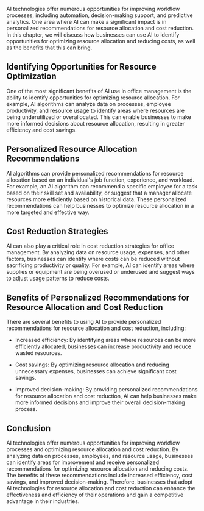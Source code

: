 
AI technologies offer numerous opportunities for improving workflow processes, including automation, decision-making support, and predictive analytics. One area where AI can make a significant impact is in personalized recommendations for resource allocation and cost reduction. In this chapter, we will discuss how businesses can use AI to identify opportunities for optimizing resource allocation and reducing costs, as well as the benefits that this can bring.

Identifying Opportunities for Resource Optimization
---------------------------------------------------

One of the most significant benefits of AI use in office management is the ability to identify opportunities for optimizing resource allocation. For example, AI algorithms can analyze data on processes, employee productivity, and resource usage to identify areas where resources are being underutilized or overallocated. This can enable businesses to make more informed decisions about resource allocation, resulting in greater efficiency and cost savings.

Personalized Resource Allocation Recommendations
------------------------------------------------

AI algorithms can provide personalized recommendations for resource allocation based on an individual's job function, experience, and workload. For example, an AI algorithm can recommend a specific employee for a task based on their skill set and availability, or suggest that a manager allocate resources more efficiently based on historical data. These personalized recommendations can help businesses to optimize resource allocation in a more targeted and effective way.

Cost Reduction Strategies
-------------------------

AI can also play a critical role in cost reduction strategies for office management. By analyzing data on resource usage, expenses, and other factors, businesses can identify where costs can be reduced without sacrificing productivity or quality. For example, AI can identify areas where supplies or equipment are being overused or underused and suggest ways to adjust usage patterns to reduce costs.

Benefits of Personalized Recommendations for Resource Allocation and Cost Reduction
-----------------------------------------------------------------------------------

There are several benefits to using AI to provide personalized recommendations for resource allocation and cost reduction, including:

* Increased efficiency: By identifying areas where resources can be more efficiently allocated, businesses can increase productivity and reduce wasted resources.

* Cost savings: By optimizing resource allocation and reducing unnecessary expenses, businesses can achieve significant cost savings.

* Improved decision-making: By providing personalized recommendations for resource allocation and cost reduction, AI can help businesses make more informed decisions and improve their overall decision-making process.

Conclusion
----------

AI technologies offer numerous opportunities for improving workflow processes and optimizing resource allocation and cost reduction. By analyzing data on processes, employees, and resource usage, businesses can identify areas for improvement and receive personalized recommendations for optimizing resource allocation and reducing costs. The benefits of these recommendations include increased efficiency, cost savings, and improved decision-making. Therefore, businesses that adopt AI technologies for resource allocation and cost reduction can enhance the effectiveness and efficiency of their operations and gain a competitive advantage in their industries.
